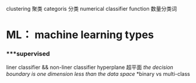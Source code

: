 clustering 聚类
categoris 分类
numerical classifier function 数量分类词

# ML： machine learning types
### ***supervised 

liner classifier && non-liner classifier
hyperplane 超平面
*the decision boundary is one dimension less than the data space*
	*binary vs multi-class
	